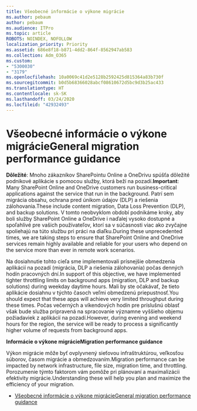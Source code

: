 ```yaml
---
title: Všeobecné informácie o výkone migrácie
ms.author: pebaum
author: pebaum
ms.audience: ITPro
ms.topic: article
ROBOTS: NOINDEX, NOFOLLOW
localization_priority: Priority
ms.assetid: 686e8f18-b871-4dd2-864f-8562947ab583
ms.collection: Adm_O365
ms.custom:
- "5300030"
- "3179"
ms.openlocfilehash: 10a0069c41d2e5128b2592425d815364a83b730f
ms.sourcegitcommit: b0d5b68366028abcf08610672d5bc9d3b25ac433
ms.translationtype: HT
ms.contentlocale: sk-SK
ms.lasthandoff: 03/24/2020
ms.locfileid: "42932493"
---
```

# <a name="general-migration-performance-guidance"></a><span data-ttu-id="543f3-102">Všeobecné informácie o výkone migrácie</span><span class="sxs-lookup"><span data-stu-id="543f3-102">General migration performance guidance</span></span>

<span data-ttu-id="543f3-103">**Dôležité**: Mnoho zákazníkov SharePointu Online a OneDrivu spúšťa dôležité podnikové aplikácie s pomocou služby, ktorá beží na pozadí.</span><span class="sxs-lookup"><span data-stu-id="543f3-103">**Important**: Many SharePoint Online and OneDrive customers run business-critical applications against the service that run in the background.</span></span> <span data-ttu-id="543f3-104">Patrí sem migrácia obsahu, ochrana pred únikom údajov (DLP) a riešenia zálohovania.</span><span class="sxs-lookup"><span data-stu-id="543f3-104">These include content migration, Data Loss Prevention (DLP), and backup solutions.</span></span> <span data-ttu-id="543f3-105">V tomto neobvyklom období podnikáme kroky, aby boli služby SharePoint Online a OneDrive i naďalej vysoko dostupné a spoľahlivé pre vašich používateľov, ktorí sa v súčasnosti viac ako zvyčajne spoliehajú na túto službu pri práci na diaľku.</span><span class="sxs-lookup"><span data-stu-id="543f3-105">During these unprecedented times, we are taking steps to ensure that SharePoint Online and OneDrive services remain highly available and reliable for your users who depend on the service more than ever in remote work scenarios.</span></span>

<span data-ttu-id="543f3-106">Na dosiahnutie tohto cieľa sme implementovali prísnejšie obmedzenia aplikácií na pozadí (migrácia, DLP a riešenia zálohovania) počas denných hodín pracovných dní.</span><span class="sxs-lookup"><span data-stu-id="543f3-106">In support of this objective, we have implemented tighter throttling limits on background apps (migration, DLP and backup solutions) during weekday daytime hours.</span></span> <span data-ttu-id="543f3-107">Mali by ste očakávať, že tieto aplikácie dosiahnu v týchto časoch veľmi obmedzenú priepustnosť.</span><span class="sxs-lookup"><span data-stu-id="543f3-107">You should expect that these apps will achieve very limited throughput during these times.</span></span> <span data-ttu-id="543f3-108">Počas večerných a víkendových hodín pre príslušnú oblasť však bude služba pripravená na spracovanie významne vyššieho objemu požiadaviek z aplikácií na pozadí.</span><span class="sxs-lookup"><span data-stu-id="543f3-108">However, during evening and weekend hours for the region, the service will be ready to process a significantly higher volume of requests from background apps.</span></span>

<span data-ttu-id="543f3-109">**Informácie o výkone migrácie**</span><span class="sxs-lookup"><span data-stu-id="543f3-109">**Migration performance guidance**</span></span>

<span data-ttu-id="543f3-110">Výkon migrácie môže byť ovplyvnený sieťovou infraštruktúrou, veľkosťou súborov, časom migrácie a obmedzovaním.</span><span class="sxs-lookup"><span data-stu-id="543f3-110">Migration performance can be impacted by network infrastructure, file size, migration time, and throttling.</span></span> <span data-ttu-id="543f3-111">Porozumenie týmto faktorom vám pomôže pri plánovaní a maximalizácii efektivity migrácie.</span><span class="sxs-lookup"><span data-stu-id="543f3-111">Understanding these will help you plan and maximize the efficiency of your migration.</span></span>

- [<span data-ttu-id="543f3-112">Všeobecné informácie o výkone migrácie</span><span class="sxs-lookup"><span data-stu-id="543f3-112">General migration performance guidance</span></span>](https://docs.microsoft.com/sharepointmigration/sharepoint-online-and-onedrive-migration-speed)
